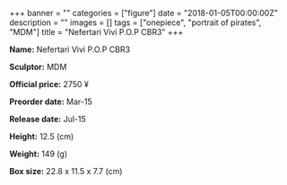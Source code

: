 +++
banner = ""
categories = ["figure"]
date = "2018-01-05T00:00:00Z"
description = ""
images = []
tags = ["onepiece", "portrait of pirates", "MDM"]
title = "Nefertari Vivi P.O.P CBR3"
+++

**Name:** Nefertari Vivi P.O.P CBR3

**Sculptor:** MDM

**Official price:** 2750 ¥

**Preorder date:** Mar-15

**Release date:** Jul-15

**Height:** 12.5 (cm)

**Weight:** 149 (g)

**Box size:** 22.8 x 11.5 x 7.7 (cm)
